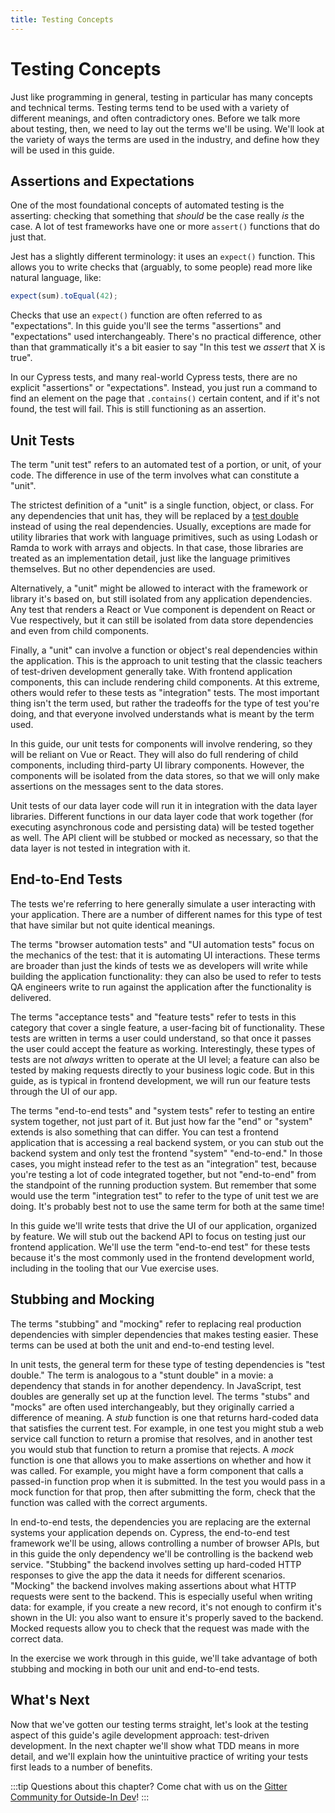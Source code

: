 ```yaml
---
title: Testing Concepts
---
```


# Testing Concepts

Just like programming in general, testing in particular has many concepts and technical terms. Testing terms tend to be used with a variety of different meanings, and often contradictory ones. Before we talk more about testing, then, we need to lay out the terms we'll be using. We'll look at the variety of ways the terms are used in the industry, and define how they will be used in this guide.

## Assertions and Expectations
One of the most foundational concepts of automated testing is the asserting: checking that something that *should* be the case really *is* the case. A lot of test frameworks have one or more `assert()` functions that do just that.

Jest has a slightly different terminology: it uses an `expect()` function. This allows you to write checks that (arguably, to some people) read more like natural language, like:

```js
expect(sum).toEqual(42);
```

Checks that use an `expect()` function are often referred to as "expectations". In this guide you'll see the terms "assertions" and "expectations" used interchangeably. There's no practical difference, other than that grammatically it's a bit easier to say "In this test we *assert* that X is true".

In our Cypress tests, and many real-world Cypress tests, there are no explicit "assertions" or "expectations". Instead, you just run a command to find an element on the page that `.contains()` certain content, and if it's not found, the test will fail. This is still functioning as an assertion.

## Unit Tests
The term "unit test" refers to an automated test of a portion, or unit, of your code. The difference in use of the term involves what can constitute a "unit".

The strictest definition of a "unit" is a single function, object, or class. For any dependencies that unit has, they will be replaced by a [test double](#stubbing-and-mocking) instead of using the real dependencies. Usually, exceptions are made for utility libraries that work with language primitives, such as using Lodash or Ramda to work with arrays and objects. In that case, those libraries are treated as an implementation detail, just like the language primitives themselves. But no other dependencies are used.

Alternatively, a "unit" might be allowed to interact with the framework or library it's based on, but still isolated from any application dependencies. Any test that renders a React or Vue component is dependent on React or Vue respectively, but it can still be isolated from data store dependencies and even from child components.

Finally, a "unit" can involve a function or object's real dependencies within the application. This is the approach to unit testing that the classic teachers of test-driven development generally take. With frontend application components, this can include rendering child components. At this extreme, others would refer to these tests as "integration" tests. The most important thing isn't the term used, but rather the tradeoffs for the type of test you're doing, and that everyone involved understands what is meant by the term used.

In this guide, our unit tests for components will involve rendering, so they will be reliant on Vue or React. They will also do full rendering of child components, including third-party UI library components. However, the components will be isolated from the data stores, so that we will only make assertions on the messages sent to the data stores.

Unit tests of our data layer code will run it in integration with the data layer libraries. Different functions in our data layer code that work together (for executing asynchronous code and persisting data) will be tested together as well. The API client will be stubbed or mocked as necessary, so that the data layer is not tested in integration with it.

## End-to-End Tests
The tests we're referring to here generally simulate a user interacting with your application. There are a number of different names for this type of test that have similar but not quite identical meanings.

The terms "browser automation tests" and "UI automation tests" focus on the mechanics of the test: that it is automating UI interactions. These terms are broader than just the kinds of tests we as developers will write while building the application functionality: they can also be used to refer to tests QA engineers write to run against the application after the functionality is delivered.

The terms "acceptance tests" and "feature tests" refer to tests in this category that cover a single feature, a user-facing bit of functionality. These tests are written in terms a user could understand, so that once it passes the user could accept the feature as working. Interestingly, these types of tests are not *always* written to operate at the UI level; a feature can also be tested by making requests directly to your business logic code. But in this guide, as is typical in frontend development, we will run our feature tests through the UI of our app.

The terms "end-to-end tests" and "system tests" refer to testing an entire system together, not just part of it. But just how far the "end" or "system" extends is also something that can differ. You can test a frontend application that is accessing a real backend system, or you can stub out the backend system and only test the frontend "system" "end-to-end." In those cases, you might instead refer to the test as an "integration" test, because you're testing a lot of code integrated together, but not "end-to-end" from the standpoint of the running production system. But remember that some would use the term "integration test" to refer to the type of unit test we are doing. It's probably best not to use the same term for both at the same time!

In this guide we'll write tests that drive the UI of our application, organized by feature. We will stub out the backend API to focus on testing just our frontend application. We'll use the term "end-to-end test" for these tests because it's the most commonly used in the frontend development world, including in the tooling that our Vue exercise uses.

## Stubbing and Mocking
The terms "stubbing" and "mocking" refer to replacing real production dependencies with simpler dependencies that makes testing easier. These terms can be used at both the unit and end-to-end testing level.

In unit tests, the general term for these type of testing dependencies is "test double." The term is analogous to a "stunt double" in a movie: a dependency that stands in for another dependency. In JavaScript, test doubles are generally set up at the function level. The terms "stubs" and "mocks" are often used interchangeably, but they originally carried a difference of meaning. A *stub* function is one that returns hard-coded data that satisfies the current test. For example, in one test you might stub a web service call function to return a promise that resolves, and in another test you would stub that function to return a promise that rejects. A *mock* function is one that allows you to make assertions on whether and how it was called. For example, you might have a form component that calls a passed-in function prop when it is submitted. In the test you would pass in a mock function for that prop, then after submitting the form, check that the function was called with the correct arguments.

In end-to-end tests, the dependencies you are replacing are the external systems your application depends on. Cypress, the end-to-end test framework we'll be using, allows controlling a number of browser APIs, but in this guide the only dependency we'll be controlling is the backend web service. "Stubbing" the backend involves setting up hard-coded HTTP responses to give the app the data it needs for different scenarios. "Mocking" the backend involves making assertions about what HTTP requests were sent to the backend. This is especially useful when writing data: for example, if you create a new record, it's not enough to confirm it's shown in the UI: you also want to ensure it's properly saved to the backend. Mocked requests allow you to check that the request was made with the correct data.

In the exercise we work through in this guide, we'll take advantage of both stubbing and mocking in both our unit and end-to-end tests.

## What's Next
Now that we've gotten our testing terms straight, let's look at the testing aspect of this guide's agile development approach: test-driven development. In the next chapter we'll show what TDD means in more detail, and we'll explain how the unintuitive practice of writing your tests first leads to a number of benefits.

:::tip
Questions about this chapter? Come chat with us on the [Gitter Community for Outside-In Dev](https://gitter.im/outsideindev/community)!
:::
